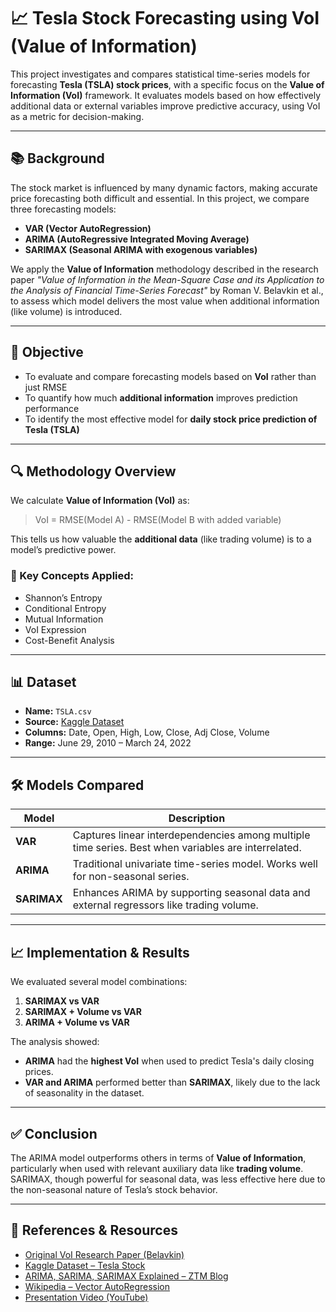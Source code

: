 # 📈 Tesla Stock Forecasting using VoI (Value of Information)

This project investigates and compares statistical time-series models for forecasting **Tesla (TSLA) stock prices**, with a specific focus on the **Value of Information (VoI)** framework. It evaluates models based on how effectively additional data or external variables improve predictive accuracy, using VoI as a metric for decision-making.

---

## 📚 Background

The stock market is influenced by many dynamic factors, making accurate price forecasting both difficult and essential. In this project, we compare three forecasting models:

- **VAR (Vector AutoRegression)**
- **ARIMA (AutoRegressive Integrated Moving Average)**
- **SARIMAX (Seasonal ARIMA with exogenous variables)**

We apply the **Value of Information** methodology described in the research paper *"Value of Information in the Mean-Square Case and its Application to the Analysis of Financial Time-Series Forecast"* by Roman V. Belavkin et al., to assess which model delivers the most value when additional information (like volume) is introduced.

---

## 🎯 Objective

- To evaluate and compare forecasting models based on **VoI** rather than just RMSE
- To quantify how much **additional information** improves prediction performance
- To identify the most effective model for **daily stock price prediction of Tesla (TSLA)**

---

## 🔍 Methodology Overview

We calculate **Value of Information (VoI)** as:

> VoI = RMSE(Model A) - RMSE(Model B with added variable)

This tells us how valuable the **additional data** (like trading volume) is to a model’s predictive power.

### 🧠 Key Concepts Applied:
- Shannon’s Entropy  
- Conditional Entropy  
- Mutual Information  
- VoI Expression  
- Cost-Benefit Analysis

---

## 📊 Dataset

- **Name:** `TSLA.csv`
- **Source:** [Kaggle Dataset](https://www.kaggle.com/datasets/varpit94/tesla-stock-data-updated-till-28jun2021)
- **Columns:** Date, Open, High, Low, Close, Adj Close, Volume  
- **Range:** June 29, 2010 – March 24, 2022

---

## 🛠️ Models Compared

| Model   | Description |
|---------|-------------|
| **VAR**     | Captures linear interdependencies among multiple time series. Best when variables are interrelated. |
| **ARIMA**   | Traditional univariate time-series model. Works well for non-seasonal series. |
| **SARIMAX** | Enhances ARIMA by supporting seasonal data and external regressors like trading volume. |

---

## 📈 Implementation & Results

We evaluated several model combinations:

1. **SARIMAX vs VAR**
2. **SARIMAX + Volume vs VAR**
3. **ARIMA + Volume vs VAR**

The analysis showed:

- **ARIMA** had the **highest VoI** when used to predict Tesla's daily closing prices.
- **VAR and ARIMA** performed better than **SARIMAX**, likely due to the lack of seasonality in the dataset.

---

## ✅ Conclusion

The ARIMA model outperforms others in terms of **Value of Information**, particularly when used with relevant auxiliary data like **trading volume**. SARIMAX, though powerful for seasonal data, was less effective here due to the non-seasonal nature of Tesla’s stock behavior.

---

## 🔗 References & Resources

- [Original VoI Research Paper (Belavkin)](https://arxiv.org/abs/2410.01831)  
- [Kaggle Dataset – Tesla Stock](https://www.kaggle.com/datasets/varpit94/tesla-stock-data-updated-till-28jun2021)  
- [ARIMA, SARIMA, SARIMAX Explained – ZTM Blog](https://zerotomastery.io/blog/arima-sarima-sarimax-explained/)  
- [Wikipedia – Vector AutoRegression](https://en.wikipedia.org/wiki/Vector_autoregression)  
- [Presentation Video (YouTube)](https://youtu.be/GPsXWkLmy3k)
 
